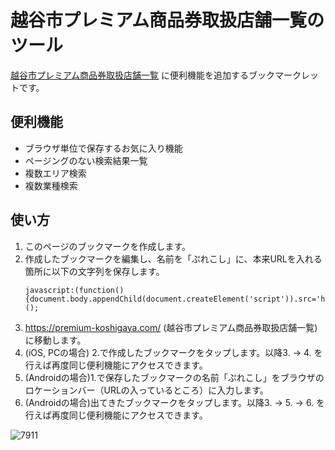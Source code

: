 # 越谷市プレミアム商品券取扱店舗一覧のツール

[越谷市プレミアム商品券取扱店舗一覧](https://premium-koshigaya.com/) に便利機能を追加するブックマークレットです。

## 便利機能

- ブラウザ単位で保存するお気に入り機能
- ページングのない検索結果一覧
- 複数エリア検索
- 複数業種検索

## 使い方

1. このページのブックマークを作成します。
2. 作成したブックマークを編集し、名前を「ぷれこし」に、本来URLを入れる箇所に以下の文字列を保存します。
    ```
    javascript:(function(){document.body.appendChild(document.createElement('script')).src='https://sujoyu.github.io/prekoshi/index.js';})();
    ```
3. https://premium-koshigaya.com/ (越谷市プレミアム商品券取扱店舗一覧) に移動します。
4. (iOS, PCの場合) 2.で作成したブックマークをタップします。以降3. -> 4. を行えば再度同じ便利機能にアクセスできます。
5. (Androidの場合)1.で保存したブックマークの名前「ぷれこし」をブラウザのロケーションバー（URLの入っているところ）に入力します。
6. (Androidの場合)出てきたブックマークをタップします。以降3. -> 5. -> 6. を行えば再度同じ便利機能にアクセスできます。

![7911](https://user-images.githubusercontent.com/11418915/135118061-57467293-564a-4d86-9441-250187dd011f.jpg)
